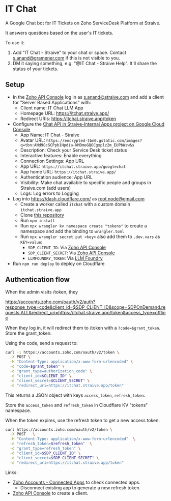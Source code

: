# IT Chat

A Google Chat bot for IT Tickets on Zoho ServiceDesk Platform at Straive.

It answers questions based on the user's IT tickets.

To use it:

1. Add "IT Chat - Straive" to your chat or space. Contact <s.anand@gramener.com> if this is not visible to you.
2. DM it saying something, e.g. "@IT Chat - Straive Help". It'll share the status of your tickets.

## Setup

- In the [Zoho API Console](https://api-console.zoho.com/add) log in as s.anand@straive.com and add a client for "Server Based Applications" with:
  - Client name: IT Chat LLM App
  - Homepage URL: https://itchat.straive.app/
  - Redirect URIs: https://itchat.straive.app/token
- Configure the [Chat API in Straive-Internal Apps project on Google Cloud Console](https://console.cloud.google.com/apis/api/chat.googleapis.com/hangouts-chat?authuser=2&project=straive-internal-apps)
  - App Name: IT Chat - Straive
  - Avatar URL: `https://encrypted-tbn0.gstatic.com/images?q=tbn:ANd9GcSCPpb1Hpdia-kMDmeGQOCgxplz2m_EUPbWsw&s`
  - Description: Check your Service Desk ticket status
  - Interactive features: Enable everything
  - Connection Settings: App URL
  - App URL: `https://itchat.straive.app/googlechat`
  - App home URL: `https://itchat.straive.app/`
  - Authentication audience: App URL
  - Visibility: Make chat available to specific people and groups in Straive.com (add users)
  - Logs: Log errors to Logging
- Log into <https://dash.cloudflare.com/> as <root.node@gmail.com>
  - Create a worker called `itchat` with a custom domain `itchat.straive.app`
  - Clone [this repository](https://github.com/gramener/itchat)
  - Run `npm install`
  - Run `npx wrangler kv namespace create "tokens"` to create a namespace and add the binding to `wrangler.toml`
  - Run `npx wrangler secret put <key>` also add them to `.dev.vars` as `KEY=value`:
    - `SDP_CLIENT_ID`: Via [Zoho API Console](https://api-console.zoho.com/add)
    - `SDP_CLIENT_SECRET`: Via [Zoho API Console](https://api-console.zoho.com/add)
    - `LLMFOUNDRY_TOKEN`: Via [LLM Foundry](https://llmfoundry.straive.com/code)
- Run `npm run deploy` to deploy on Cloudflare

## Authentication flow

When the admin visits /token, they

https://accounts.zoho.com/oauth/v2/auth?response_type=code&client_id=$SDP_CLIENT_ID&scope=SDPOnDemand.requests.ALL&redirect_uri=https://itchat.straive.app/token&access_type=offline

When they log in, it will redirect them to /token with a `?code=$grant_token`. Store the grant_token.

Using the code, send a request to:

```bash
curl -i https://accounts.zoho.com/oauth/v2/token \
  -X POST \
  -H "Content-Type: application/x-www-form-urlencoded" \
  -d "code=$grant_token" \
  -d "grant_type=authorization_code" \
  -d "client_id=$CLIENT_ID" \
  -d "client_secret=$CLIENT_SECRET" \
  -d "redirect_uri=https://itchat.straive.app/token"
```

This returns a JSON object with keys `access_token`, `refresh_token`.

Store the `access_token` and `refresh_token` in Cloudflare KV "tokens" namespace.

When the token expires, use the refresh token to get a new access token:

```bash
curl https://accounts.zoho.com/oauth/v2/token \
  -X POST   \
  -H "Content-Type: application/x-www-form-urlencoded"  \
  -d "refresh_token=$refresh_token"  \
  -d "grant_type=refresh_token" \
  -d "client_id=$SDP_CLIENT_ID" \
  -d "client_secret=$SDP_CLIENT_SECRET" \
  -d "redirect_uri=https://itchat.straive.app/token"
```

Links:

- [Zoho Accounts - Connected Apps](https://accounts.zoho.com/home#sessions/userapplogins) to check connected apps.
  - Disconnect existing app to generate a new refresh token.
- [Zoho API Console](https://api-console.zoho.com/add) to create a client.
